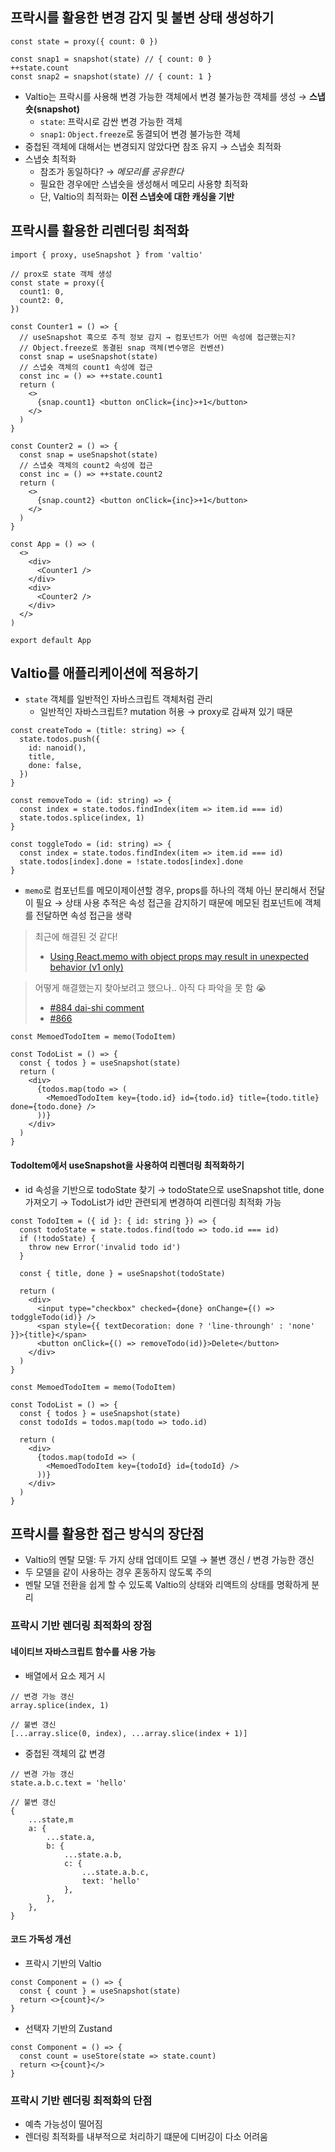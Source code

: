 ## 프락시를 활용한 변경 감지 및 불변 상태 생성하기

```tsx
const state = proxy({ count: 0 })

const snap1 = snapshot(state) // { count: 0 }
++state.count
const snap2 = snapshot(state) // { count: 1 }
```

- Valtio는 프락시를 사용해 변경 가능한 객체에서 변경 불가능한 객체를 생성 → **스냅숏(snapshot)**
  - `state`: 프락시로 감싼 변경 가능한 객체
  - `snap1`: `Object.freeze`로 동결되어 변경 불가능한 객체
- 중첩된 객체에 대해서는 변경되지 않았다면 참조 유지 → 스냅숏 최적화
- 스냅숏 최적화
  - 참조가 동일하다? → _메모리를 공유한다_
  - 필요한 경우에만 스냅숏을 생성해서 메모리 사용향 최적화
  - 단, Valtio의 최적화는 **이전 스냅숏에 대한 캐싱을 기반**

## 프락시를 활용한 리렌더링 최적화

```tsx
import { proxy, useSnapshot } from 'valtio'

// prox로 state 객체 생성
const state = proxy({
  count1: 0,
  count2: 0,
})

const Counter1 = () => {
  // useSnapshot 훅으로 추적 정보 감지 → 컴포넌트가 어떤 속성에 접근했는지?
  // Object.freeze로 동결된 snap 객체(변수명은 컨벤션)
  const snap = useSnapshot(state)
  // 스냅숏 객체의 count1 속성에 접근
  const inc = () => ++state.count1
  return (
    <>
      {snap.count1} <button onClick={inc}>+1</button>
    </>
  )
}

const Counter2 = () => {
  const snap = useSnapshot(state)
  // 스냅숏 객체의 count2 속성에 접근
  const inc = () => ++state.count2
  return (
    <>
      {snap.count2} <button onClick={inc}>+1</button>
    </>
  )
}

const App = () => (
  <>
    <div>
      <Counter1 />
    </div>
    <div>
      <Counter2 />
    </div>
  </>
)

export default App
```

## Valtio를 애플리케이션에 적용하기

- `state` 객체를 일반적인 자바스크립트 객체처럼 관리
  - 일반적인 자바스크립트? mutation 허용 → proxy로 감싸져 있기 때문

```tsx
const createTodo = (title: string) => {
  state.todos.push({
    id: nanoid(),
    title,
    done: false,
  })
}

const removeTodo = (id: string) => {
  const index = state.todos.findIndex(item => item.id === id)
  state.todos.splice(index, 1)
}

const toggleTodo = (id: string) => {
  const index = state.todos.findIndex(item => item.id === id)
  state.todos[index].done = !state.todos[index].done
}
```

- `memo`로 컴포넌트를 메모이제이션할 경우, props를 하나의 객체 아닌 분리해서 전달이 필요 → 상태 사용 추적은 속성 접근을 감지하기 때문에 메모된 컴포넌트에 객체를 전달하면 속성 접근을 생략

> 최근에 해결된 것 같다!
>
> - [Using React.memo with object props may result in unexpected behavior (v1 only)](https://valtio.dev/docs/how-tos/some-gotchas?utm_source=chatgpt.com)

> 어떻게 해결했는지 찾아보려고 했으나.. 아직 다 파악을 못 함 😭
>
> - [#884 dai-shi comment](https://github.com/pmndrs/valtio/discussions/884#discussioncomment-9064588)
> - [#866](https://github.com/pmndrs/valtio/pull/866)

```tsx
const MemoedTodoItem = memo(TodoItem)

const TodoList = () => {
  const { todos } = useSnapshot(state)
  return (
    <div>
      {todos.map(todo => (
        <MemoedTodoItem key={todo.id} id={todo.id} title={todo.title} done={todo.done} />
      ))}
    </div>
  )
}
```

#### TodoItem에서 useSnapshot을 사용하여 리렌더링 최적화하기

- id 속성을 기반으로 todoState 찾기 → todoState으로 useSnapshot title, done 가져오기 → TodoList가 id만 관련되게 변경하여 리렌더링 최적화 가능

```tsx
const TodoItem = ({ id }: { id: string }) => {
  const todoState = state.todos.find(todo => todo.id === id)
  if (!todoState) {
    throw new Error('invalid todo id')
  }

  const { title, done } = useSnapshot(todoState)

  return (
    <div>
      <input type="checkbox" checked={done} onChange={() => todggleTodo(id)} />
      <span style={{ textDecoration: done ? 'line-throungh' : 'none' }}>{title}</span>
      <button onClick={() => removeTodo(id)}>Delete</button>
    </div>
  )
}

const MemoedTodoItem = memo(TodoItem)
```

```tsx
const TodoList = () => {
  const { todos } = useSnapshot(state)
  const todoIds = todos.map(todo => todo.id)

  return (
    <div>
      {todos.map(todoId => (
        <MemoedTodoItem key={todoId} id={todoId} />
      ))}
    </div>
  )
}
```

## 프락시를 활용한 접근 방식의 장단점

- Valtio의 멘탈 모델: 두 가지 상태 업데이트 모델 → 불변 갱신 / 변경 가능한 갱신
- 두 모델을 같이 사용하는 경우 혼동하지 않도록 주의
- 멘탈 모델 전환을 쉽게 할 수 있도록 Valtio의 상태와 리액트의 상태를 명확하게 분리

### 프락시 기반 렌더링 최적화의 장점

#### 네이티브 자바스크립트 함수를 사용 가능

- 배열에서 요소 제거 시

```tsx
// 변경 가능 갱신
array.splice(index, 1)

// 불변 갱신
[...array.slice(0, index), ...array.slice(index + 1)]
```

- 중첩된 객체의 값 변경

```tsx
// 변경 가능 갱신
state.a.b.c.text = 'hello'

// 불변 갱신
{
	...state,m
	a: {
		...state.a,
		b: {
			...state.a.b,
			c: {
				...state.a.b.c,
				text: 'hello'
			},
		},
	},
}
```

#### 코드 가독성 개선

- 프락시 기반의 Valtio

```tsx
const Component = () => {
  const { count } = useSnapshot(state)
  return <>{count}</>
}
```

- 선택자 기반의 Zustand

```tsx
const Component = () => {
  const count = useStore(state => state.count)
  return <>{count}</>
}
```

### 프락시 기반 렌더링 최적화의 단점

- 예측 가능성이 떨어짐
- 렌더링 최적화를 내부적으로 처리하기 떄문에 디버깅이 다소 어려움
